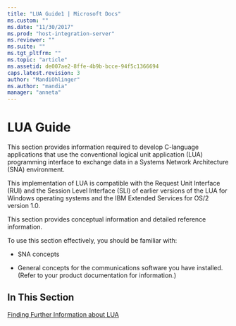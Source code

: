 ```yaml
---
title: "LUA Guide1 | Microsoft Docs"
ms.custom: ""
ms.date: "11/30/2017"
ms.prod: "host-integration-server"
ms.reviewer: ""
ms.suite: ""
ms.tgt_pltfrm: ""
ms.topic: "article"
ms.assetid: de007ae2-8ffe-4b9b-bcce-94f5c1366694
caps.latest.revision: 3
author: "MandiOhlinger"
ms.author: "mandia"
manager: "anneta"
---
```

# LUA Guide
This section provides information required to develop C-language applications that use the conventional logical unit application (LUA) programming interface to exchange data in a Systems Network Architecture (SNA) environment.  
  
 This implementation of LUA is compatible with the Request Unit Interface (RUI) and the Session Level Interface (SLI) of earlier versions of the LUA for Windows operating systems and the IBM Extended Services for OS/2 version 1.0.  
  
 This section provides conceptual information and detailed reference information.  
  
 To use this section effectively, you should be familiar with:  
  
-   SNA concepts  
  
-   General concepts for the communications software you have installed. (Refer to your product documentation for information.)  
  
## In This Section  
 [Finding Further Information about LUA](../core/finding-further-information-about-lua2.md)